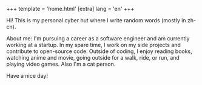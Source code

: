 +++
template = 'home.html'
[extra]
lang = 'en'
+++

Hi! This is my personal cyber hut where I write random words (mostly in zh-cn).

About me: I'm pursuing a career as a software engineer and am currently working at a startup. In my spare time, I work on my side projects and contribute to open-source code. Outside of coding, I enjoy reading books, watching anime and movie, going outside for a walk, ride, or run, and playing video games. Also I'm a cat person.

Have a nice day!
